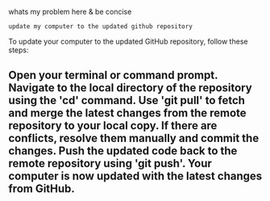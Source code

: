 whats my problem here & be concise
 ```
update my computer to the updated github repository
``` 
To update your computer to the updated GitHub repository, follow these steps:

Open your terminal or command prompt.
Navigate to the local directory of the repository using the 'cd' command.
Use 'git pull' to fetch and merge the latest changes from the remote repository to your local copy.
If there are conflicts, resolve them manually and commit the changes.
Push the updated code back to the remote repository using 'git push'.
Your computer is now updated with the latest changes from GitHub.
------------------
